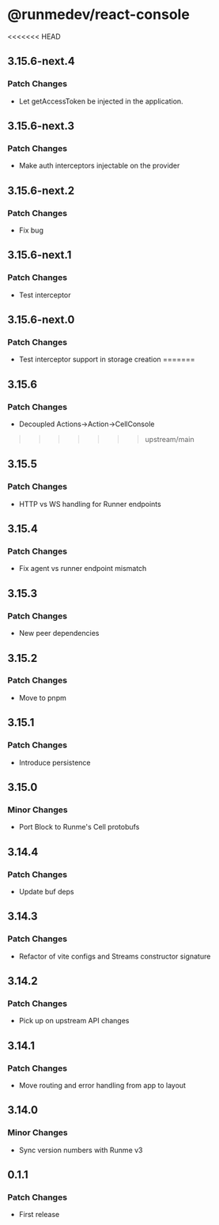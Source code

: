 # @runmedev/react-console

<<<<<<< HEAD
## 3.15.6-next.4

### Patch Changes

- Let getAccessToken be injected in the application.

## 3.15.6-next.3

### Patch Changes

- Make auth interceptors injectable on the provider

## 3.15.6-next.2

### Patch Changes

- Fix bug

## 3.15.6-next.1

### Patch Changes

- Test interceptor

## 3.15.6-next.0

### Patch Changes

- Test interceptor support in storage creation
=======
## 3.15.6

### Patch Changes

- Decoupled Actions->Action->CellConsole
>>>>>>> upstream/main

## 3.15.5

### Patch Changes

- HTTP vs WS handling for Runner endpoints

## 3.15.4

### Patch Changes

- Fix agent vs runner endpoint mismatch

## 3.15.3

### Patch Changes

- New peer dependencies

## 3.15.2

### Patch Changes

- Move to pnpm

## 3.15.1

### Patch Changes

- Introduce persistence

## 3.15.0

### Minor Changes

- Port Block to Runme's Cell protobufs

## 3.14.4

### Patch Changes

- Update buf deps

## 3.14.3

### Patch Changes

- Refactor of vite configs and Streams constructor signature

## 3.14.2

### Patch Changes

- Pick up on upstream API changes

## 3.14.1

### Patch Changes

- Move routing and error handling from app to layout

## 3.14.0

### Minor Changes

- Sync version numbers with Runme v3

## 0.1.1

### Patch Changes

- First release
